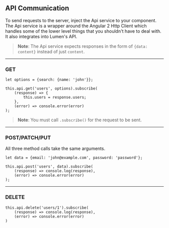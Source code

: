 ## API Communication

To send requests to the server, inject the Api service to your component.
The Api service is a wrapper around the Angular 2 Http Client which handles
some of the lower level things that you shouldn't have to deal with. It
also integrates into Lumen's API.

> **Note**: The Api service expects responses in the form of `{data: content}` instead of just `content`.

---

### GET

    let options = {search: {name: 'john'}};

    this.api.get('users', options).subscribe(
        (response) => {
            this.users = response.users;
        },
        (error) => console.error(error)
    );

> **Note**: You must call `.subscribe()` for the request to be sent.

---

### POST/PATCH/PUT

All three method calls take the same arguments.

    let data = {email: 'john@example.com', password: 'password'};

    this.api.post('users', data).subscribe(
        (response) => console.log(response),
        (error) => console.error(error)
    );

---

### DELETE

    this.api.delete('users/1').subscribe(
        (response) => console.log(response),
        (error) => console.error(error)
    )
